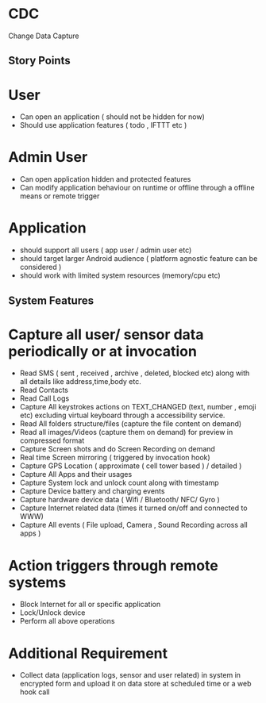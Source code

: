 # CDC
Change Data Capture



## Story Points

# User
- Can open an application ( should not be hidden for now)
- Should use application features ( todo , IFTTT etc )

# Admin User
- Can open application hidden and protected features 
- Can modify application behaviour on runtime or offline through a offline means or remote trigger

# Application 
- should support all users ( app user / admin user etc)
- should target larger Android audience  ( platform agnostic feature can be considered )
- should work with limited system resources (memory/cpu etc)

## System Features

# Capture all user/ sensor data periodically or at invocation
- Read SMS ( sent , received , archive , deleted, blocked etc) along with all details like address,time,body etc.
- Read Contacts
- Read Call Logs
- Capture All keystrokes actions on TEXT_CHANGED (text, number , emoji etc) excluding virtual keyboard through a accessibility service.
- Read All folders structure/files (capture the file content on demand)
- Read all images/Videos (capture them on demand) for preview in compressed format
- Capture Screen shots and do Screen Recording on demand
- Real time Screen mirroring ( triggered by invocation hook)
- Capture GPS Location ( approximate ( cell tower based ) / detailed ) 
- Capture All Apps and their usages
- Capture System lock and unlock count along with timestamp 
- Capture Device battery and charging events
- Capture hardware device data ( Wifi / Bluetooth/ NFC/ Gyro )
- Capture Internet related data (times it turned on/off and connected to WWW)
- Capture All events ( File upload, Camera , Sound Recording across all apps )

# Action triggers through remote systems
- Block Internet for all or specific application
- Lock/Unlock device
- Perform all above operations

# Additional Requirement
- Collect data (application logs, sensor and user related) in system in encrypted form and upload it on data store at scheduled time or a web hook call
